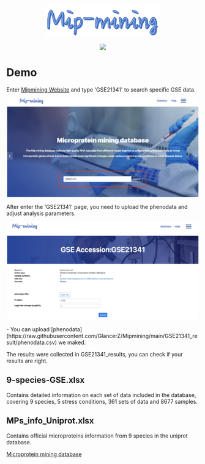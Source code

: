 <p align="center">
  <img src="https://raw.githubusercontent.com/GlancerZ/Mipmining/main/Figure/logo.png" width="300">
</p>

<p align="center">
  <img src="https://raw.githubusercontent.com/GlancerZ/Mipmining/main/Figure/workflow.png" width="800">
</p>

# Demo
Enter [Mipmining Website](https://weilab.sjtu.edu.cn/mipmining/) and type 'GSE21341' to search specific GSE data.
<p align="center">
  <img src="https://raw.githubusercontent.com/GlancerZ/Mipmining/main/Figure/frontpage.png" width="500">
</p>
After enter the 'GSE21341' page, you need to upload the phenodata and adjust analysis parameters.
<p align="center">
  <img src="https://raw.githubusercontent.com/GlancerZ/Mipmining/main/Figure/GSE21341.png" width="500">
</p>
- You can upload [phenodata](https://raw.githubusercontent.com/GlancerZ/Mipmining/main/GSE21341_result/phenodata.csv) we maked. 

The results were collected in GSE21341_results, you can check if your results are right. 

9-species-GSE.xlsx  
---
Contains detailed information on each set of data included in the database, covering 9 species, 5 stress conditions, 361 sets of data and 8677 samples.  

MPs_info_Uniprot.xlsx  
---
Contains official microproteins information from 9 species in the uniprot database.

[Microprotein mining database](https://weilab.sjtu.edu.cn/mipmining/)

